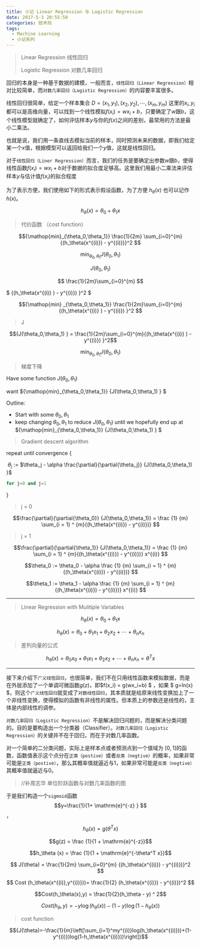 ```yaml
---
title: 小记 Linear Regression 与 Logistic Regression
date: 2017-5-3 20:55:50
categories: 技术向
tags:
  - Machine Learning
  - 小记系列
---
```


> Linear Regression 线性回归
>
> Logistic Regression 对数几率回归

回归的本身是一种基于数据的建模，一般而言，`线性回归（Linear Regression）`相对比较简单，而`对数几率回归（Logistic Regression）`的内容要丰富很多。

<!--more-->



线性回归很简单，给定一个样本集合  $D=(x_1,y_1),(x_2,y_2),\cdots,(x_m,y_m)$  这里的$x_i,y_i$都可以是高维向量，可以找到一个线性模拟$f(x_i)=wx_i+b$，只要确定了$w$跟$b$，这个线性模型就确定了，如何评估样本$y$与你的$f(x)$之间的差别，最常用的方法是最小二乘法。

也就是说，我们用一条直线去模拟当前的样本，同时预测未来的数据，即我们给定某一个$x$值，根据模型可以返回给我们一个$y$值，这就是线性回归。

对于`线性回归（Liner Regression）`而言，我们的任务是要确定出参数$w$跟$b$，使得线性函数$f(x_i)=wx_i+b$对于数据的拟合度足够高。这里我们用最小二乘法来评估样本$y$与估计值$f(x_i)$的拟合程度

为了表示方便，我们使用如下的形式表示假设函数，为了方便  ${h_{\theta}(x)}$   也可以记作  $h(x)$。



$$ h_\theta(x) = \theta_0 + \theta_1x$$ 



> 代价函数 （cost function）



$${\mathop{min}_{\theta_0,\theta_1}}   \frac{1}{2m}  \sum_{i=0}^{m} {(h_\theta(x^{(i)}) - y^{(i)})}^2 $$

$${\mathop{min}_{\theta_0,\theta_1}}  {J(\theta_0,\theta_1) } $$

$$ {J(\theta_0,\theta_1) } $$

$$ \frac{1}{2m}\sum_{i=0}^{m} $$

$ {(h_\theta(x^{(i)} )  - y^{(i)}) }^2 $



$${\mathop{min} _{\theta_0,\theta_1}}  \frac{1}{2m}\sum_{i=0}^{m}  {(h_\theta(x^{(i)} )  - y^{(i)}) }^2 $$



> J

$${J(\theta_0,\theta_1) } = \frac{1}{2m}\sum_{i=0}^{m}{(h_\theta(x^{(i)} )  - y^{(i)}) }^2$$



$${\mathop{min}_{\theta_0,\theta_1}} {J(\theta_0,\theta_1) } $$



> 梯度下降



Have some function  ${J(\theta_0,\theta_1) }$

want  ${\mathop{min}_{\theta_0,\theta_1}} {J(\theta_0,\theta_1) } $

Outline:

- Start with some $\theta_0,\theta_1$
- keep changing  $\theta_0,\theta_1$ to reduce  ${J(\theta_0,\theta_1) }$ until we hopefully end up at ${\mathop{min}_{\theta_0,\theta_1}} {J(\theta_0,\theta_1) } $

> Gradient descent algorithm

repeat until  convergence {

​	$\theta_j$ := $\theta_j - \alpha \frac{\partial}{\partial{\theta_j}} {J(\theta_0,\theta_1) }$   

```cpp
for j=0 and j=1
```

}



> j = 0

$$\frac{\partial}{\partial{\theta_0}} {J(\theta_0,\theta_1)} =  \frac {1} {m} \sum_{i = 1} ^ {m}{(h_\theta(x^{(i)}) - y^{(i)})} $$



> j = 1

$$\frac{\partial}{\partial{\theta_1}} {J(\theta_0,\theta_1)} =  \frac {1} {m} \sum_{i = 1} ^ {m}{(h_\theta(x^{(i)}) - y^{(i)})} x^{(i)} $$



  $$\theta_0 := \theta_0 - \alpha \frac {1} {m} \sum_{i = 1} ^ {m}{(h_\theta(x^{(i)}) - y^{(i)})} $$

  $$\theta_1 := \theta_1 - \alpha \frac {1} {m} \sum_{i = 1} ^ {m}{(h_\theta(x^{(i)}) - y^{(i)})}  x^{(i)} $$

------



> Linear Regression with Mulitiple Variables



$$h_\theta(x) = \theta_0 + \theta_1x$$

$$h_\theta(x) = \theta_0 + \theta_1 x_1+ \theta_2 x_2+ \cdots+\theta_n x_n$$



> 差列向量的公式



$$ h_\theta(x) = \theta_0 x_0 +  \theta_1 x_1 + \theta_2 x_2 +\cdots+ \theta_n x_n  =  \theta^T x$$









------



接下来介绍下`广义线性回归`，也很简单，我们不在只用线性函数来模拟数据，而是在外层添加了一个单调可微函数$g(z)$，即$f(x_i) = g(wx_i+b) $ ，如果 $ g=ln(x) $，则这个`广义线性回归`就变成了`对数线性回归`，其本质就是给原来线性变换加上了一个非线性变换，使得模拟的函数有非线性的属性。但本质上的参数还是线性的，主体是内部线性的调参。

`对数几率回归（Logistic Regression）`不是解决回归问题的，而是解决分类问题的。目的是要构造出一个分类器（Classifier）。`对数几率回归（Logistic Regression）`的关键并不在于回归，而在于对数几率函数。

对一个简单的二分类问题，实际上是样本点或者预测点到一个值域为 $[0,1]$的函数，函数值表示这个点分在`正类（postive）`或者`反类（negtive）`的概率，如果非常可能是`正类（postive）`，那么其概率值就逼近与1，如果非常可能是`反类（negtive）`其概率值就逼近与0。

> //补周志华 单位阶跃函数与对数几率函数的图

于是我们构造一个`sigmoid`函数 $$y=\frac{1}{1+ \mathrm{e}^{-z} } $$，



$$h_\theta (x) = g (\theta^T x)$$

$$g(z) = \frac {1}{1 + \mathrm{e}^{-z}}$$

$$h_\theta (x) = \frac {1}{1 + \mathrm{e}^{-\theta^T x}}$$



$$ J(\theta) = \frac{1}{2m}  \sum_{i=0}^{m} {(h_\theta(x^{(i)}) - y^{(i)})}^2 $$ 



$$ Cost (h_\theta(x^{(i)},y^{(i)}))= \frac{1}{2} (h_\theta(x^{(i)}) - y^{(i)})^2 $$



$$Cost(h_\theta(x),y) = \frac{1}{2}(h_\theta - y) ^ 2$$

$$Cost(h_\theta,y) = -y\log(h_\theta(x)) - (1-y) \log(1-h_\theta(x))$$







> cost function



$${J(\theta)=-\frac{1}{m}\left[\sum_{i=1}^my^{(i)}log(h_\theta(x^{(i)}))+(1-y^{(i)})log(1-h_\theta(x^{(i)}))\right]}$$




